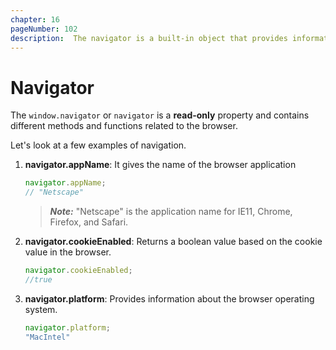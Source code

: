 ```yaml
---
chapter: 16
pageNumber: 102
description:  The navigator is a built-in object that provides information about the user's web browser and the user's system. It contains various properties and methods that give access to information about the user's environment, such as the browser's name, version, user agent, language preferences, and more.
---
```

# Navigator

The `window.navigator`  or `navigator`   is a **read-only** property and contains different methods and functions related to the browser.&#x20;

Let's look at a  few examples of navigation.

1.  **navigator.appName**: It gives the name of the browser application

    ```javascript
    navigator.appName; 
    // "Netscape"
    ```

    > _**Note:**_ "Netscape" is the application name for IE11, Chrome, Firefox, and Safari.
2.  **navigator.cookieEnabled**: Returns a boolean value based on the cookie value in the browser.

    ```javascript
    navigator.cookieEnabled;
    //true
    ```
3.  **navigator.platform**: Provides information about the browser operating system.

    ```javascript
    navigator.platform;
    "MacIntel"
    ```



